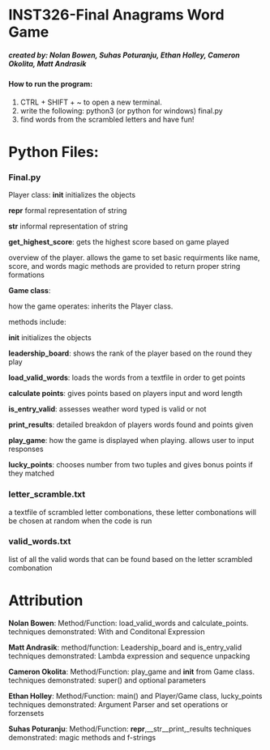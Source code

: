 # INST326-Final Anagrams Word Game
##### created by: Nolan Bowen, Suhas Poturanju, Ethan Holley, Cameron Okolita, Matt Andrasik

#### How to run the program:
1. CTRL + SHIFT + ~ to open a new terminal.
2. write the following: python3 (or python for windows) final.py
3. find words from the scrambled letters and have fun!

# Python Files:

### Final.py
Player class:
__init__ initializes the objects

__repr__ formal representation of string

__str__ informal representation of string

__get_highest_score__: gets the highest score based on game played 

overview of the player. allows the game to set basic requirments like name, score, and words
magic methods are provided to return proper string formations


__Game class__:

how the game operates: inherits the Player class.

methods include:

__init__ initializes the objects

__leadership_board__: shows the rank of the player based on the round they play

__load_valid_words__: loads the words from a textfile in order to get points

__calculate points__: gives points based on players input and word length

__is_entry_valid__: assesses weather word typed is valid or not

__print_results__: detailed breakdon of players words found and points given

__play_game__: how the game is displayed when playing. allows user to input responses 

__lucky_points__: chooses number from two tuples and gives bonus points if they matched 

### letter_scramble.txt
a textfile of scrambled letter combonations, these letter combonations will be chosen at random when the code is run



### valid_words.txt
list of all the valid words that can be found based on the letter scrambled combonation


# Attribution
__Nolan Bowen__:
Method/Function: load_valid_words and calculate_points.
techniques demonstrated: With and Conditonal Expression

__Matt Andrasik__:
method/function: Leadership_board and is_entry_valid
techniques demonstrated: Lambda expression and sequence unpacking



__Cameron Okolita__:
Method/Function: play_game and __init__ from Game class.
techniques demonstrated: super() and optional parameters


__Ethan Holley__: 
Method/Function: main() and Player/Game class, lucky_points
techniques demonstrated: Argument Parser and set operations or forzensets


__Suhas Poturanju__:
Method/Function: __repr__,__str__print,_results
techniques demonstrated: magic methods and f-strings







